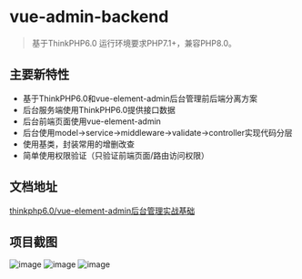 vue-admin-backend
===============

> 基于ThinkPHP6.0
> 运行环境要求PHP7.1+，兼容PHP8.0。

## 主要新特性

* 基于ThinkPHP6.0和vue-element-admin后台管理前后端分离方案
* 后台服务端使用ThinkPHP6.0提供接口数据
* 后台前端页面使用vue-element-admin
* 后台使用model->service->middleware->validate->controller实现代码分层
* 使用基类，封装常用的增删改查
* 简单使用权限验证（只验证前端页面/路由访问权限）

## 文档地址
[thinkphp6.0/vue-element-admin后台管理实战基础](https://www.kancloud.cn/zmshen/tp6-vue-element)

## 项目截图
![image](https://user-images.githubusercontent.com/48463236/116168642-7ef4a680-a735-11eb-96a2-0a5a17cc061e.png)
![image](https://user-images.githubusercontent.com/48463236/116168664-8c119580-a735-11eb-9bd1-fb65f3ad152c.png)
![image](https://user-images.githubusercontent.com/48463236/116168677-93d13a00-a735-11eb-8e96-2ee236da2b6a.png)
